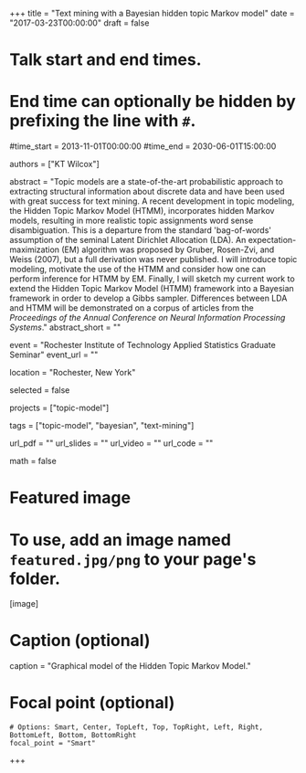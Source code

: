 +++
title = "Text mining with a Bayesian hidden topic Markov model"
date = "2017-03-23T00:00:00"
draft = false

# Talk start and end times.
#   End time can optionally be hidden by prefixing the line with `#`.
#time_start = 2013-11-01T00:00:00
#time_end = 2030-06-01T15:00:00

authors = ["KT Wilcox"]

abstract = "Topic models are a state-of-the-art probabilistic approach to extracting structural information about discrete data and have been used with great success for text mining. A recent development in topic modeling, the Hidden Topic Markov Model (HTMM), incorporates hidden Markov models, resulting in more realistic topic assignments word sense disambiguation. This is a departure from the standard 'bag-of-words' assumption of the seminal Latent Dirichlet Allocation (LDA). An expectation-maximization (EM) algorithm was proposed by Gruber, Rosen-Zvi, and Weiss (2007), but a full derivation was never published. I will introduce topic modeling, motivate the use of the HTMM and consider how one can perform inference for HTMM by EM. Finally, I will sketch my current work to extend the Hidden Topic Markov Model (HTMM) framework into a Bayesian framework in order to develop a Gibbs sampler. Differences between LDA and HTMM will be demonstrated on a corpus of articles from the *Proceedings of the Annual Conference on Neural Information Processing Systems*."
abstract_short = ""

event = "Rochester Institute of Technology Applied Statistics Graduate Seminar"
event_url = ""

location = "Rochester, New York"

selected = false

projects = ["topic-model"]

tags = ["topic-model", "bayesian", "text-mining"]

url_pdf = ""
url_slides = ""
url_video = ""
url_code = ""

math = false

# Featured image
# To use, add an image named `featured.jpg/png` to your page's folder.
[image]
  # Caption (optional)
  caption = "Graphical model of the Hidden Topic Markov Model."

  # Focal point (optional)
    # Options: Smart, Center, TopLeft, Top, TopRight, Left, Right, BottomLeft, Bottom, BottomRight
    focal_point = "Smart"

+++
